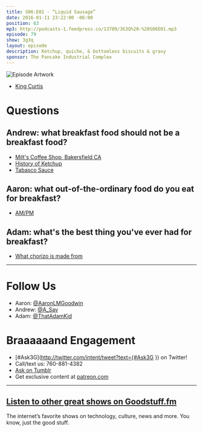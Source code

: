 ```yaml
---
title: S06:E01 - “Liquid Sausage”
date: 2016-01-11 23:22:00 -06:00
position: 63
mp3: http://podcasts-1.feedpress.co/13789/3G3Q%20-%20S06E01.mp3
episode: 79
show: 3g3q
layout: episode
description: Ketchup, quiche, & bottomless biscuits & gravy
sponsor: The Pancake Industrial Complex
---
```


![Episode Artwork][1]

* [King Curtis][2]

# Questions

## Andrew: what breakfast food should not be a breakfast food?

* [Milt's Coffee Shop, Bakersfield CA][3]
* [History of Ketchup][4]
* [Tabasco Sauce][5]

## Aaron: what out-of-the-ordinary food do you eat for breakfast?

* [AM/PM][6]

## Adam: what's the best thing you've ever had for breakfast?

* [What chorizo is made from][7]

***

# Follow Us
* Aaron: [@AaronLMGoodwin](http://twitter.com/aaronlmgoodwin)
* Andrew: [@A_Sav](http://twitter.com/a_sav)
* Adam: [@ThatAdamKid](http://twitter.com/thatadamkid)

# Braaaaaand Engagement
* [#Ask3G](http://twitter.com/intent/tweet?text={#Ask3G }) on Twitter!
* Call/text us: 760-881-4382
* [Ask on Tumblr](http://3g3q.co/ask)
* Get exclusive content at [patreon.com](http://www.patreon.com/3g3q)

***

## [Listen to other great shows on Goodstuff.fm](http://goodstuff.fm/)
The internet’s favorite shows on technology, culture, news and more. You know, just the good stuff.

[1]: http://l.gdwn.co/j8Fw.jpg
[2]: https://youtu.be/2T_obaO46Bo
[3]: http://www.yelp.com/biz/milts-coffee-shop-bakersfield
[4]: http://www.history.com/news/hungry-history/ketchup-a-saucy-history
[5]: http://bit.ly/1OYjyLo
[6]: http://www.ampm.com/
[7]: http://l.gdwn.co/ej9.jpg
[8]: http://twitter.com/aaronlmgoodwin
[9]: http://twitter.com/a_sav
[10]: http://twitter.com/thatadamkid
[11]: http://www.patreon.com/3g3q
[12]: http://goodstuff.fm/3g3q/
